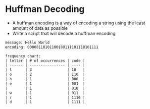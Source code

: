 # Huffman Decoding

- A huffman encoding is a way of encoding a string using the least amount of data as possible
- Write a script that will decode a huffman encoding

```txt
message: Hello World
encoding: 00000110101100100111101110101111

frequency chart:
| letter | # of occurrences | code |
| ------ | ---------------- | ---- |
| l      | 3                | 10   |
| o      | 2                | 110  |
| h      | 1                | 000  |
| e      | 1                | 001  |
|        | 1                | 010  |
| w      | 1                | 011  |
| r      | 1                | 1110 |
| d      | 1                | 1111 |
```